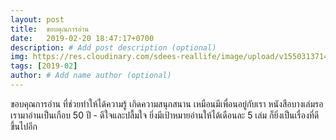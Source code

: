 ```yaml
---
layout: post
title:  ขอบคุณการอ่าน
date:   2019-02-20 18:47:17+0700
description: # Add post description (optional)
img: https://res.cloudinary.com/sdees-reallife/image/upload/v1550313714/IMG_20190127_084843395.jpg # Add image post (optional)
tags: [2019-02]
author: # Add name author (optional)
---
```

ขอบคุณการอ่าน ที่ช่วยทำให้ได้ความรู้ เกิดความสนุกสนาน เหมือนมีเพื่อนอยู่กับเรา หนังสือบางเล่มรอเรามาอ่านเป็นเกือบ 50 ปี - ดีใจและปลื้มใจ ยิ่งมีเป้าหมายอ่านให้ได้เดือนละ 5 เล่ม ก็ยิ่งเป็นเรื่องที่ดีขึ้นไปอีก
